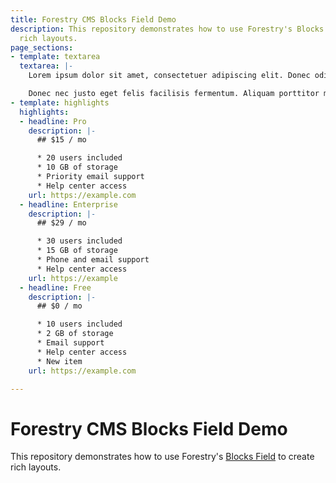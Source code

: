 ```yaml
---
title: Forestry CMS Blocks Field Demo
description: This repository demonstrates how to use Forestry's Blocks Field to create
  rich layouts.
page_sections:
- template: textarea
  textarea: |-
    Lorem ipsum dolor sit amet, consectetuer adipiscing elit. Donec odio. Quisque volutpat mattis eros. Nullam malesuada erat ut turpis. Suspendisse urna nibh, viverra non, semper suscipit, posuere a, pede.

    Donec nec justo eget felis facilisis fermentum. Aliquam porttitor mauris sit amet orci. Aenean dignissim pellentesque felis.
- template: highlights
  highlights:
  - headline: Pro
    description: |-
      ## $15 / mo

      * 20 users included
      * 10 GB of storage
      * Priority email support
      * Help center access
    url: https://example.com
  - headline: Enterprise
    description: |-
      ## $29 / mo

      * 30 users included
      * 15 GB of storage
      * Phone and email support
      * Help center access
    url: https://example
  - headline: Free
    description: |-
      ## $0 / mo

      * 10 users included
      * 2 GB of storage
      * Email support
      * Help center access
      * New item
    url: https://example.com

---
```

# Forestry CMS Blocks Field Demo

This repository demonstrates how to use Forestry's [Blocks Field](https://forestry.io/docs/settings/fields/#blocks) to create rich layouts.